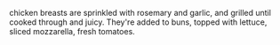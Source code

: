  chicken breasts are sprinkled with rosemary and garlic, and grilled until cooked through and juicy. They're added to buns, topped with lettuce, sliced mozzarella, fresh tomatoes.